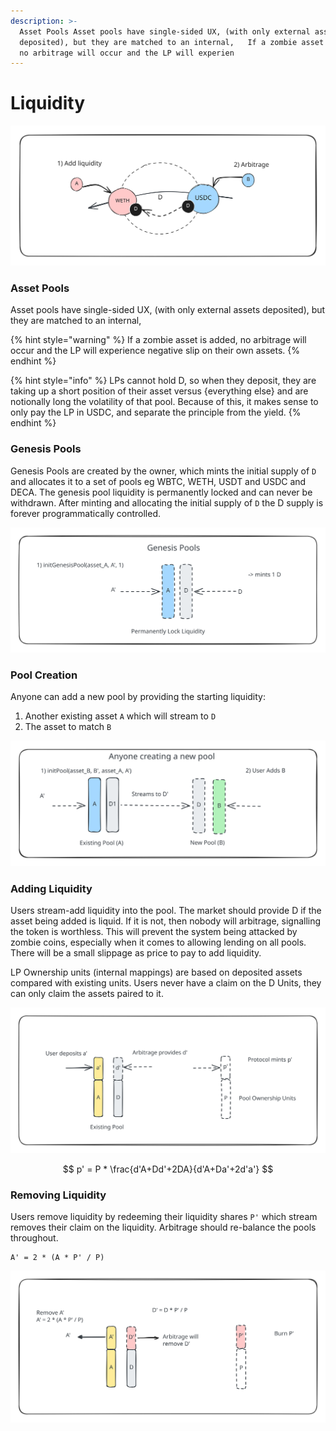 ```yaml
---
description: >-
  Asset Pools Asset pools have single-sided UX, (with only external assets
  deposited), but they are matched to an internal,   If a zombie asset is added,
  no arbitrage will occur and the LP will experien
---
```


# Liquidity

<img src="../.gitbook/assets/file.excalidraw (6).svg" alt="" class="gitbook-drawing">

### Asset Pools

Asset pools have single-sided UX, (with only external assets deposited), but they are matched to an internal,&#x20;

{% hint style="warning" %}
If a zombie asset is added, no arbitrage will occur and the LP will experience negative slip on their own assets.&#x20;
{% endhint %}

{% hint style="info" %}
&#x20;LPs cannot hold D, so when they deposit, they are taking up a short position of their asset versus {everything else} and are notionally long the volatility of that pool. Because of this, it makes sense to only pay the LP in USDC, and separate the principle from the yield.&#x20;
{% endhint %}

### Genesis Pools

Genesis Pools are created by the owner, which mints the initial supply of `D` and allocates it to a set of pools eg WBTC, WETH, USDT and USDC and DECA. The genesis pool liquidity is permanently locked and can never be withdrawn. After minting and allocating the initial supply of `D` the D supply is forever programmatically controlled.&#x20;

<img src="../.gitbook/assets/file.excalidraw.svg" alt="" class="gitbook-drawing">

### Pool Creation

Anyone can add a new pool by providing the starting liquidity:

1. Another existing asset `A` which will stream to `D`&#x20;
2. The asset to match `B`

<img src="../.gitbook/assets/file.excalidraw (8).svg" alt="" class="gitbook-drawing">

### Adding Liquidity

Users stream-add liquidity into the pool. The market should provide D if the asset being added is liquid. If it is not, then nobody will arbitrage, signalling the token is worthless. This will prevent the system being attacked by zombie coins, especially when it comes to allowing lending on all pools. There will be a small slippage as price to pay to add liquidity.&#x20;

LP Ownership units (internal mappings) are based on deposited assets compared with existing units. Users never have a claim on the D Units, they can only claim the assets paired to it.&#x20;

<img src="../.gitbook/assets/file.excalidraw (9).svg" alt="" class="gitbook-drawing">

$$
p' = P * \frac{d'A+Dd'+2DA}{d'A+Da'+2d'a'}
$$

### Removing Liquidity

Users remove liquidity by redeeming their liquidity shares `P'` which stream removes their claim on the liquidity. Arbitrage should re-balance the pools throughout.&#x20;

```
A' = 2 * (A * P' / P)
```

<img src="../.gitbook/assets/file.excalidraw (10).svg" alt="" class="gitbook-drawing">
